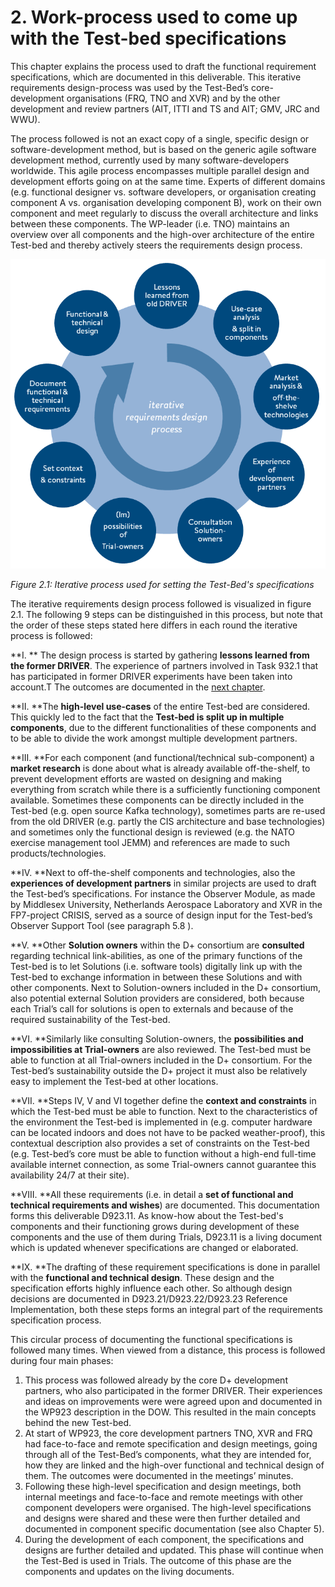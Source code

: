 # 2. Work-process used to come up with the Test-bed specifications

This chapter explains the process used to draft the functional requirement specifications, which are documented in this deliverable. This iterative requirements design-process was used by the Test-Bed’s core-development organisations \(FRQ, TNO and XVR\) and by the other development and review partners \(AIT, ITTI and TS and AIT; GMV, JRC and WWU\).

The process followed is not an exact copy of a single, specific design or software-development method, but is based on the generic agile software development method, currently used by many software-developers worldwide. This agile process encompasses multiple parallel design and development efforts going on at the same time. Experts of different domains \(e.g. functional designer vs. software developers, or organisation creating component A vs. organisation developing component B\), work on their own component and meet regularly to discuss the overall architecture and links between these components. The WP-leader \(i.e. TNO\) maintains an overview over all components and the high-over architecture of the entire Test-bed and thereby actively steers the requirements design process.

![D+ Process](img/process.png)

_Figure 2.1: Iterative process used for setting the Test-Bed's specifications_

The iterative requirements design process followed is visualized in figure 2.1. The following 9 steps can be distinguished in this process, but note that the order of these steps stated here differs in each round the iterative process is followed:

**I.    ** The design process is started by gathering **lessons learned from the former DRIVER**. The experience of partners involved in Task 932.1 that has participated in former DRIVER experiments have been taken into account.T The outcomes are documented in the [next chapter](lessons-learned.md#Lessons-learned).

**II.    **The **high-level use-cases** of the entire Test-bed are considered. This quickly led to the fact that the **Test-bed is split up in multiple components**, due to the different functionalities of these components and to be able to divide the work amongst multiple development partners.

**III.    **For each component \(and functional/technical sub-component\) a **market research** is done about what is already available off-the-shelf, to prevent development efforts are wasted on designing and making everything from scratch while there is a sufficiently functioning component available. Sometimes these components can be directly included in the Test-bed \(e.g. open source Kafka technology\), sometimes parts are re-used from the old DRIVER \(e.g. partly the CIS architecture and base technologies\) and sometimes only the functional design is reviewed \(e.g. the NATO exercise management tool JEMM\) and references are made to such products/technologies.

**IV.    **Next to off-the-shelf components and technologies, also the **experiences of development partners** in similar projects are used to draft the Test-bed’s specifications. For instance the Observer Module, as made by Middlesex University, Netherlands Aerospace Laboratory and XVR in the FP7-project CRISIS, served as a source of design input for the Test-bed’s Observer Support Tool \(see paragraph 5.8 \).

**V.    **Other **Solution owners** within the D+ consortium are **consulted** regarding technical link-abilities, as one of the primary functions of the Test-bed is to let Solutions \(i.e. software tools\) digitally link up with the Test-bed to exchange information in between these Solutions and with other components. Next to Solution-owners included in the D+ consortium, also potential external Solution providers are considered, both because each Trial’s call for solutions is open to externals and because of the required sustainability of the Test-bed.

**VI.    **Similarly like consulting Solution-owners, the **possibilities and impossibilities at Trial-owners** are also reviewed. The Test-bed must be able to function at all Trial-owners included in the D+ consortium. For the Test-bed’s sustainability outside the D+ project it must also be relatively easy to implement the Test-bed at other locations.

**VII.    **Steps IV, V and VI together define the **context and constraints** in which the Test-bed must be able to function. Next to the characteristics of the environment the Test-bed is implemented in \(e.g. computer hardware can be located indoors and does not have to be packed weather-proof\), this contextual description also provides a set of constraints on the Test-bed \(e.g. Test-bed’s core must be able to function without a high-end full-time available internet connection, as some Trial-owners cannot guarantee this availability 24/7 at their site\).

**VIII.    **All these requirements \(i.e. in detail a **set of functional and technical requirements and wishes**\) are documented. This documentation forms this deliverable D923.11. As know-how about the Test-bed's components and their functioning grows during development of these components and the use of them during Trials, D923.11 is a living document which is updated whenever specifications are changed or elaborated.

**IX.    **The drafting of these requirement specifications is done in parallel with the **functional and technical design**. These design and the specification efforts highly influence each other. So although design decisions are documented in D923.21/D923.22/D923.23 Reference Implementation, both these steps forms an integral part of the requirements specification process.

This circular process of documenting the functional specifications is followed many times. When viewed from a distance, this process is followed during four main phases:

1. This process was followed already by the core D+ development partners, who also participated in the former DRIVER. Their experiences and ideas on improvements were were agreed upon and documented in the WP923 description in the DOW. This resulted in the main concepts behind the new Test-bed. 
2. At start of WP923, the core development partners TNO, XVR and FRQ had face-to-face and remote specification and design meetings, going through all of the Test-Bed’s components, what they are intended for, how they are linked and the high-over functional and technical design of them. The outcomes were documented in the meetings’ minutes.
3. Following these high-level specification and design meetings, both internal meetings and face-to-face and remote meetings with other component developers were organised. The high-level specifications and designs were shared and these were then further detailed and documented in component specific documentation \(see also Chapter 5\).
4. During the development of each component, the specifications and designs are further detailed and updated. This phase will continue when the Test-Bed is used in Trials. The outcome of this phase are the components and updates on the living documents.



